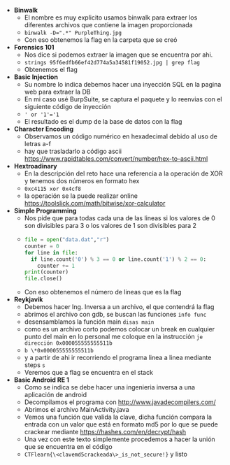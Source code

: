 - **Binwalk**
  - El nombre es muy explicito usamos binwalk para extraer los diferentes archivos que contiene la imagen proporcionada
  - ```binwalk -D=".*" PurpleThing.jpg``` 
  - Con eso obtenemos la flag en la carpeta que se creó
- **Forensics 101**
  - Nos dice si podemos extraer la imagen que se encuentra por ahi.
  - ```strings 95f6edfb66ef42d774a5a34581f19052.jpg | grep flag```
  - Obtenemos el flag
- **Basic Injection**
  - Su nombre lo indica debemos hacer una inyección SQL en la pagina web para extraer la DB
  - En mi caso usé BurpSuite, se captura el paquete y lo reenvias con el siguiente código de inyección
  - ```' or '1'='1```
  - El resultado es el dump de la base de datos con la flag
- **Character Encoding**
  - Observamos un código numérico en hexadecimal debido al uso de letras a-f
  - hay que trasladarlo a código ascii https://www.rapidtables.com/convert/number/hex-to-ascii.html
- **Hextroadinary**
  - En la descripción del reto hace una referencia a la operación de XOR y tenemos dos números en formato hex
  - ```0xc4115 xor 0x4cf8```
  - la operación se la puede realizar online https://toolslick.com/math/bitwise/xor-calculator
- **Simple Programming**
  - Nos pide que para todas cada una de las lineas si los valores de 0 son divisibles para 3 o los valores de 1 son divisibles para 2
  - ```python
    file = open("data.dat","r")
    counter = 0 
    for line in file:
      if line.count('0') % 3 == 0 or line.count('1') % 2 == 0:
        counter += 1
    print(counter)
    file.close()
    ```
   - Con eso obtenemos el número de lineas que es la flag
 - **Reykjavik**
    - Debemos hacer Ing. Inversa a un archivo, el que contendrá la flag
    - abrimos el archivo con gdb, se buscan las funciones ```info func```
    - desensamblamos la función main ```disas main```
    - como es un archivo corto podemos colocar un break en cualquier punto del main en lo personal me coloque en la instrucción ```je dirección 0x000055555555511b```
    - ```b \*0x000055555555511b```
    - y a partir de ahi ir recorriendo el programa linea a linea mediante steps ```s```
    - Veremos que a flag se encuentra en el stack
  - **Basic Android RE 1**
    - Como se indica se debe hacer una ingenieria inversa a una aplicación de android
    - Decompilamos el programa con http://www.javadecompilers.com/
    - Abrimos el archivo MainActivity.java
    - Vemos una función que valida la clave, dicha función compara la entrada con un valor que está en formato md5 por lo que se puede crackear mediante https://hashes.com/en/decrypt/hash
    - Una vez con este texto simplemente procedemos a hacer la unión que se encuentra en el código
    - ```CTFlearn{\<clavemd5crackeada\>_is_not_secure!}``` y listo
